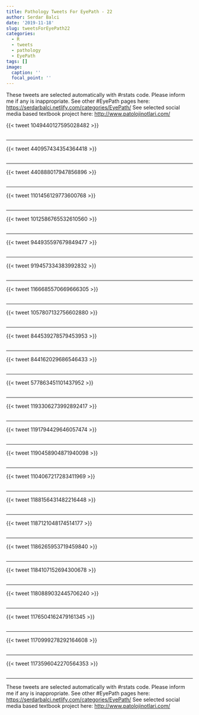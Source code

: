 ```yaml
---
title: Pathology Tweets For EyePath - 22
author: Serdar Balci
date: '2019-11-18'
slug: tweetsForEyePath22
categories:
  - R
  - tweets
  - pathology
  - EyePath
tags: []
image:
  caption: ''
  focal_point: ''
---
```



These tweets are selected automatically with #rstats code. Please inform me if any is inappropriate.
See other #EyePath pages here: https://serdarbalci.netlify.com/categories/EyePath/ 
See selected social media based textbook project here: http://www.patolojinotlari.com/

{{< tweet 1049440127595028482 >}}
<br>
<br>
<hr>
{{< tweet 440957434354364418 >}}
<br>
<br>
<hr>
{{< tweet 440888017947856896 >}}
<br>
<br>
<hr>
{{< tweet 1101456129773600768 >}}
<br>
<br>
<hr>
{{< tweet 1012586765532610560 >}}
<br>
<br>
<hr>
{{< tweet 944935597679849477 >}}
<br>
<br>
<hr>
{{< tweet 919457334383992832 >}}
<br>
<br>
<hr>
{{< tweet 1166685570669666305 >}}
<br>
<br>
<hr>
{{< tweet 1057807132756602880 >}}
<br>
<br>
<hr>
{{< tweet 844539278579453953 >}}
<br>
<br>
<hr>
{{< tweet 844162029686546433 >}}
<br>
<br>
<hr>
{{< tweet 577863451101437952 >}}
<br>
<br>
<hr>
{{< tweet 1193306273992892417 >}}
<br>
<br>
<hr>
{{< tweet 1191794429646057474 >}}
<br>
<br>
<hr>
{{< tweet 1190458904871940098 >}}
<br>
<br>
<hr>
{{< tweet 1104067217283411969 >}}
<br>
<br>
<hr>
{{< tweet 1188156431482216448 >}}
<br>
<br>
<hr>
{{< tweet 1187121048174514177 >}}
<br>
<br>
<hr>
{{< tweet 1186265953719459840 >}}
<br>
<br>
<hr>
{{< tweet 1184107152694300678 >}}
<br>
<br>
<hr>
{{< tweet 1180889032445706240 >}}
<br>
<br>
<hr>
{{< tweet 1176504162479161345 >}}
<br>
<br>
<hr>
{{< tweet 1170999278292164608 >}}
<br>
<br>
<hr>
{{< tweet 1173596042270564353 >}}
<br>
<br>
<hr>


These tweets are selected automatically with #rstats code. Please inform me if any is inappropriate.
See other #EyePath pages here: https://serdarbalci.netlify.com/categories/EyePath/ 
See selected social media based textbook project here: http://www.patolojinotlari.com/
